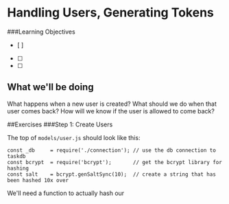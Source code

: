 # Handling Users, Generating Tokens

###Learning Objectives
 - [ ] 
 - [ ] 
 - [ ] 

## What we'll be doing

What happens when a new user is created? What should we do when that user comes back? How will we know if the user is allowed to come back?

##Exercises
###Step 1: Create Users

The top of `models/user.js` should look like this:
```
const _db     = require('./connection'); // use the db connection to taskdb
const bcrypt  = require('bcrypt');       // get the bcrypt library for hashing
const salt    = bcrypt.genSaltSync(10);  // create a string that has been hashed 10x over
```

We'll need a function to actually hash our 


